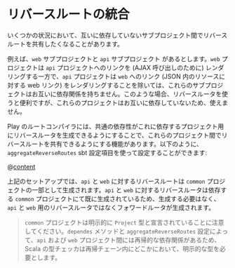 <!--- Copyright (C) 2009-2015 Typesafe Inc. <http://www.typesafe.com> -->
<!--
# Aggregating reverse routers
-->
# リバースルートの統合

<!--
In some situations you want to share reverse routers between sub projects that are not dependent on each other.
-->
いくつかの状況において、互いに依存していないサブプロジェクト間でリバースルートを共有したくなることがあります。

<!--
For example, you might have a `web` sub project, and an `api` sub project.  These sub projects may have no dependence on each other, except that the `web` project wants to render links to the `api` project (for making AJAX calls), while the `api` project wants to render links to the `web` (rendering the web link for a resource in JSON).  In this situation, it would be convenient to use the reverse router, but since these projects don't depend on each other, you can't.
-->
例えば、`web` サブプロジェクトと `api` サブプロジェクト があるとします。`web` プロジェクトは `api` プロジェクトへのリンクを (AJAX 呼び出しのために) レンダリングする一方で、`api` プロジェクトは `web` へのリンク (JSON 内のリソースに対する web リンク) をレンダリングすることを除いては、これらのサブプロジェクトはお互いに依存関係を持ちません。このような場合、リバースルータを使うと便利ですが、これらのプロジェクトはお互いに依存していないため、使えません。

<!--
Play's routes compiler offers a feature that allows a common dependency to generate the reverse routers for projects that depend on it so that the reverse routers can be shared between those projects.  This is configured using the `aggregateReverseRoutes` sbt configuration item, like this:
-->
Play のルートコンパイラには、共通の依存性がこれに依存するプロジェクト用にリバースルータを生成できるようにすることで、これらのプロジェクト間でリバースルートを共有できるようにする機能があります。以下のように、`aggregateReverseRoutes` sbt 設定項目を使って設定することができます:

@[content](code/aggregate.sbt)

<!--
In this setup, the reverse routers for `api` and `web` will be generated as part of the `common` project.  Meanwhile, the forwards routers for `api` and `web` will still generate forwards routers, but not reverse routers, because their reverse routers have already been generated in the `common` project which they depend on, so they don't need to generate them.
-->
上記のセットアップでは、`api` と `web` に対するリバースルートは `common` プロジェクトの一部として生成されます。`api` と `web` に対するリバースルータは依存する `common` プロジェクトにて既に生成されているため、生成する必要はなく、`api` と `web` 用のリバースルータではなくフォワードルータが生成されます。

<!--
> Note that the `common` project has a type of `Project` explicitly declared.  This is because there is a recursive reference between it and the `api` and `web` projects, through the `dependsOn` method and `aggregateReverseRoutes` setting, so the Scala type checker needs an explicit type somewhere in the chain of recursion.
-->
> `common` プロジェクトは明示的に `Project` 型と宣言されていることに注意してください。`dependes` メソッドと `aggregateReverseRoutes` 設定によって、`api` および `web` プロジェクト間には再帰的な依存関係があるため、Scala の型チェッカは再帰チェーン内にどこかにおいて、明示的な型を必要とします。
